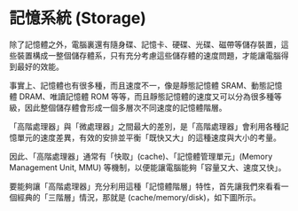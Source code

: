 # 記憶系統 (Storage)

除了記憶體之外，電腦裏還有隨身碟、記憶卡、硬碟、光碟、磁帶等儲存裝置，這些裝置構成一整個儲存體系，只有充分考慮這些儲存體的速度問題，才能讓電腦得到最好的效能。

事實上、記憶體也有很多種，而且速度不一，像是靜態記憶體 SRAM、動態記憶體 DRAM、唯讀記憶體 ROM 等等，而且靜態記憶體的速度又可以分為很多種等級，因此整個儲存體會形成一個多層次不同速度的記憶體階層。

「高階處理器」與「微處理器」之間最大的差別，是「高階處理器」會利用各種記憶單元的速度差異，有效的安排並平衡「既快又大」的這種速度與大小的考量。

因此、「高階處理器」通常有「快取」(cache)、「記憶體管理單元」(Memory Management Unit, MMU) 等機制，以便能讓電腦能夠「容量又大、速度又快」。

要能夠讓「高階處理器」充分利用這種「記憶體階層」特性，首先讓我們來看看一個經典的「三階層」情況，那就是 (cache/memory/disk)，如下圖所示。

